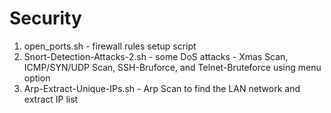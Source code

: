 # Security

1) open_ports.sh - firewall rules setup script
2) Snort-Detection-Attacks-2.sh - some DoS attacks - Xmas Scan, ICMP/SYN/UDP Scan, SSH-Bruforce, and Telnet-Bruteforce using menu option
3) Arp-Extract-Unique-IPs.sh - Arp Scan to find the LAN network and extract IP list
